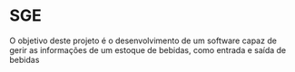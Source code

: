 # SGE
O  objetivo  deste  projeto  é  o  desenvolvimento   de um  software  capaz de gerir as informações de um estoque de bebidas, como entrada e saída de bebidas
